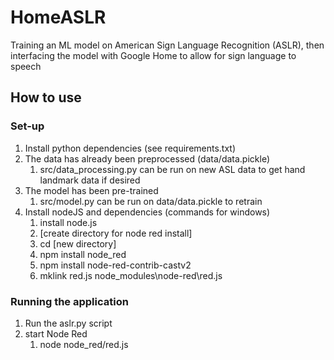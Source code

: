 # HomeASLR
Training an ML model on American Sign Language Recognition (ASLR), then interfacing the model with Google Home to allow for sign language to speech 

## How to use
### Set-up
1. Install python dependencies (see requirements.txt)
2. The data has already been preprocessed (data/data.pickle)
    1. src/data_processing.py can be run on new ASL data to get hand landmark data if desired
3. The model has been pre-trained
    1. src/model.py can be run on data/data.pickle to retrain
4. Install nodeJS and dependencies (commands for windows)
    1. install node.js
    2. \[create directory for node red install\]
    3. cd \[new directory\]
    4. npm install node_red
    5. npm install node-red-contrib-castv2
    6. mklink red.js node_modules\node-red\red.js
### Running the application
1. Run the aslr.py script
2. start Node Red
    1. node node_red/red.js
